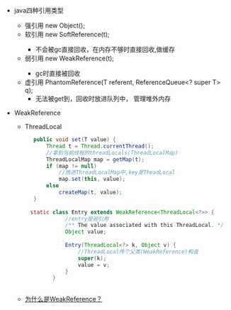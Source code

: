 * java四种引用类型

    * 强引用 new Object();
    * 软引用 new SoftReference<T>(t); 
        * 不会被gc直接回收，在内存不够时直接回收,做缓存
    * 弱引用 new WeakReference<T>(t);
        * gc时直接被回收
    * 虚引用 PhantomReference(T referent, ReferenceQueue<? super T> q);
        * 无法被get到，回收时放进队列中， 管理堆外内存
        
* WeakReference
    * ThreadLocal
    ```java
          public void set(T value) {
              Thread t = Thread.currentThread();
              //拿到当前线程的threadLocals(ThreadLocalMap)
              ThreadLocalMap map = getMap(t);
              if (map != null)
                  //放进ThreadLocalMap中,key是TheadLocal
                  map.set(this, value);
              else
                  createMap(t, value);
          }
        
         static class Entry extends WeakReference<ThreadLocal<?>> {
                    //entry是弱引用
                    /** The value associated with this ThreadLocal. */
                    Object value;
        
                    Entry(ThreadLocal<?> k, Object v) {
                        //ThreadLocal传个父类(WeakReference)构造
                        super(k);
                        value = v;
                    }
                }
              
    ```
    * [为什么是WeakReference？](./imgs/ThreadLocal.png)
    
    
  